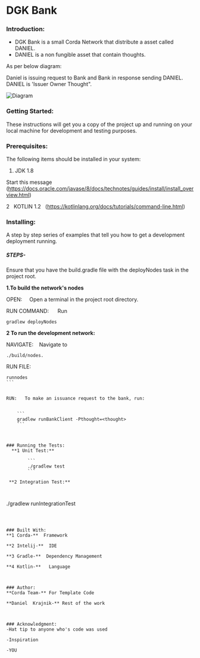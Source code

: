 

  # DGK Bank

### Introduction:
- DGK Bank is a small Corda Network that distribute a asset called DANIEL. 
- DANIEL is a non fungible asset that contain thoughts.

As per below diagram:

Daniel is issuing request to Bank and Bank in response sending DANIEL. DANIEL is 'Issuer Owner Thought".

![Diagram](danielcorda.png)



### Getting Started:
These instructions will get you a copy of the project up and running on your local machine for development and testing purposes.  



### Prerequisites: 


The following items should be installed in your system: 

1. JDK 1.8  
 
 Start this message (https://docs.oracle.com/javase/8/docs/technotes/guides/install/install_overview.html)
 

2   KOTLIN 1.2
 
(https://kotlinlang.org/docs/tutorials/command-line.html)

### Installing: 
A step by step series of examples that tell you how to get a development deployment running. 
##### STEPS- 
Ensure that you have the build.gradle file with the deployNodes task in the project root. 

**1.To build the network's nodes** 

OPEN:     Open a terminal in the project root directory.
 

RUN COMMAND:      Run  
```
gradlew deployNodes
```



**2 To run the development network:** 

NAVIGATE:    Navigate to 

```
./build/nodes.
```

RUN FILE: 


```
runnodes
``` 


RUN:   To make an issuance request to the bank, run: 


    ```
    gradlew runBankClient -Pthought=<thought>
    ``` 



### Running the Tests: 
  **1 Unit Test:**  
  
        ```
        ./gradlew test
        ``` 

 **2 Integration Test:**
 
 
 ```
 ./gradlew runIntegrationTest
 ```  
 


### Built With: 
**1 Corda-**  Framework 

**2 Intelij-**  IDE 

**3 Gradle-**  Dependency Management 

**4 Kotlin-**   Language 



### Author: 
**Corda Team-** For Template Code 

**Daniel  Krajnik-** Rest of the work 
 
 
 
### Acknowledgment:
-Hat tip to anyone who's code was used  
  
-Inspiration  
  
-YOU 















